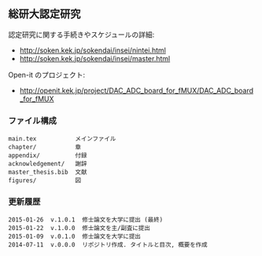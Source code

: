 総研大認定研究
--------------

認定研究に関する手続きやスケジュールの詳細:

- <http://soken.kek.jp/sokendai/insei/nintei.html>
- <http://soken.kek.jp/sokendai/insei/master.html>

Open-it のプロジェクト:

- <http://openit.kek.jp/project/DAC_ADC_board_for_fMUX/DAC_ADC_board_for_fMUX>

### ファイル構成

    main.tex           メインファイル
	chapter/           章
	appendix/          付録
	acknowledgement/   謝辞
	master_thesis.bib  文献
	figures/           図

### 更新履歴

    2015-01-26  v.1.0.1  修士論文を大学に提出 (最終)
	2015-01-22  v.1.0.0  修士論文を主/副査に提出
    2015-01-09  v.0.1.0  修士論文を大学に提出
	2014-07-11  v.0.0.0  リポジトリ作成. タイトルと目次, 概要を作成
